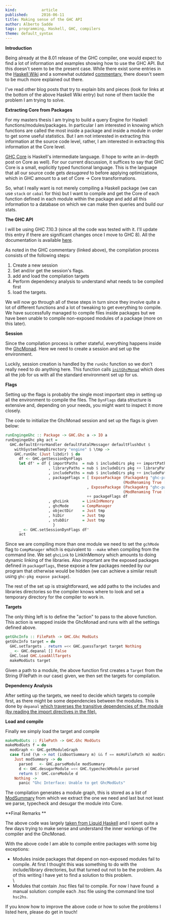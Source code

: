 ```yaml
---
kind:           article
published:      2016-06-11
title: Making sense of the GHC API
author: Alberto Sadde
tags: programming, Haskell, GHC, compilers
theme: default_syntax
---
```

**Introduction**

Being already at the 8.01 release of the GHC compiler, one would expect
to find a lot of information and examples showing how to use the GHC
API. But this doesn't seem to be the present case. While there exist
some entries in the [Haskell
Wiki](https://wiki.haskell.org/GHC/As_a_library) and a somewhat outdated
[commentary](https://ghc.haskell.org/trac/ghc/wiki/Commentary/Compiler/API),
there doesn't seem to be much more explained out there.

I've read other blog posts that try to explain bits and pieces (look for
links at the bottom of the above Haskell Wiki entry) but none of them
tackle the problem I am trying to solve.


**Extracting Core from Packages**

For my masters thesis I am trying to build a query Engine for Haskell
functions/modules/packages.
In particular I am interested in knowing which functions are called the
most inside a package and inside a module in order to get some useful
statistics. But I am not interested in extracting this information at
the source code level, rather, I am interested in extracting this
information at the Core level.


[GHC Core](https://ghc.haskell.org/trac/ghc/wiki/Commentary/Compiler/CoreSynType) is
Haskell's intermediate language. (I hope to write an in-depth post on
Core as well). For our current discussion, it suffices to say that GHC
Core is a small, explicitly typed functional language. This is the
language that all our source code gets *desugared* to before applying
optimizations, which in GHC amount to a set of Core -&gt; Core
transformations.


So, what I really want is not merely compiling a Haskell package (we can
use `stack` or `cabal` for this) but I want to compile and get the
Core of each function defined in each module within the package and add
all this information to a database on which we can make then queries and
build our stats.


**The GHC API**

I will be using GHC 7.10.3 (since all the code was tested with it. I'll
update this entry if there are significant changes once I move to GHC
8). All the documentation is available
[here](http://downloads.haskell.org/~ghc/7.10.3/docs/html/libraries/ghc-7.10.3/index.html).


As noted in the GHC commentary (linked above), the compilation process
consists of the following steps:

1.  Create a new session
2.  Set and/or get the session's flags.
3.  add and load the compilation targets
4.  Perform dependency analysis to understand what needs to be compiled first
5.  load the targets.

We will now go through all of these steps in turn since they involve
quite a lot of different functions and a lot of tweaking to get
everything to compile. We have successfully managed to compile files
inside packages but we have been unable to compile non-exposed modules
of a package (more on this later).


**Session**

Since the compilation process is rather stateful, everything happens
inside the [GhcMonad](http://downloads.haskell.org/~ghc/7.10.3/docs/html/libraries/ghc-7.10.3/GHC.html#t:GhcMonad).
Here we need to create a session and set up the environment. 


Luckily, session creation is handled by the `runGhc` function so we
don't really need to do anything here. This function calls
[`initGhcMonad`](http://downloads.haskell.org/~ghc/7.10.3/docs/html/libraries/ghc-7.10.3/GHC.html#v:initGhcMonad) which
does all the job for us with all the standard environment set up for us.


**Flags**

Setting up the flags is probably the single most important step in
setting up all the environment to compile the files. The `DynFlags`
data structure is extensive and, depending on your needs, you might want
to inspect it more closely.


The code to initialize the GhcMonad session and set up the flags is
given below:

``` haskell
runEngingeGhc :: Package -> GHC.Ghc a -> IO a
runEngingeGhc pkg act =
  GHC.defaultErrorHandler defaultFatalMessager defaultFlushOut $
    withSystemTempDirectory "engine" $ \tmp ->
    GHC.runGhc (Just libdir) $ do
      df <- GHC.getSessionDynFlags
      let df' = df { importPaths  = nub $ includeDirs pkg ++ importPaths df
                   , libraryPaths = nub $ includeDirs pkg ++ libraryPaths df
                   , includePaths = nub $ includeDirs pkg ++ includePaths df
                   , packageFlags = [ ExposePackage (PackageArg "ghc-prim")
                                                    (ModRenaming True [])
                                    , ExposePackage (PackageArg "ghc-paths")
                                                    (ModRenaming True [])]
                                    ++ packageFlags df
                   , ghcLink      = LinkInMemory
                   , ghcMode      = CompManager
                   , objectDir    = Just tmp
                   , hiDir        = Just tmp
                   , stubDir      = Just tmp
                     }
      _ <- GHC.setSessionDynFlags df'
      act
```


Since we are compiling more than one module we need to set the
`gchMode` flag to `CompManager` which is equivalent to `--make`
when compiling from the command line.
We set `ghcLink` to LinkInMemory which amounts to doing dynamic
linking of the libraries. Also important are the exposed packages defined in
`packageFlags`, these expose a few packages needed by our program that otherwise
would be hidden (we can achieve a similar result using `ghc-pkg expose
package`).


The rest of the set up is straightforward, we add paths to the includes
and libraries directories so the compiler knows where to look and set a
temporary directory for the compiler to work in.


**Targets**

The only thing left is to define the "action" to pass to the above
function. This action is wrapped inside the GhcMonad and runs with all
the settings defined above.

```haskell
getGhcInfo :: FilePath -> GHC.Ghc ModGuts
getGhcInfo target = do
  GHC.setTargets . return =<< GHC.guessTarget target Nothing
  _ <- GHC.depanal [] False
  GHC.load GHC.LoadAllTargets
  makeModGuts target
```

Given a path to a module, the above function first creates a `Target`
from the String (FilePath in our case) given, we then set the targets
for compilation.


**Dependency Analysis**

After setting up the targets, we need to decide which targets to compile
first, as there might be some dependencies between the modules. This is
done by `depanal` [which traverses the transitive dependencies of the
module (by reading the import directives in the
file).](https://ghc.haskell.org/trac/ghc/wiki/Commentary/Compiler/API#DependencyAnalysis) 


**Load and compile**

Finally we simply load the target and compile 

```haskell
makeModGuts :: FilePath -> GHC.Ghc ModGuts
makeModGuts f = do
  modGraph <- GHC.getModuleGraph
  case find (\m -> not (isBootSummary m) && f == msHsFilePath m) modGraph of
    Just modSummary -> do
      parsed   <- GHC.parseModule modSummary
      d <- GHC.desugarModule =<< GHC.typecheckModule parsed
      return $! GHC.coreModule d
    Nothing ->
      panic "Ghc Interface: Unable to get GhcModGuts"
```

The compilation generates a module graph, this is stored as a list of
[ModSummary](http://downloads.haskell.org/~ghc/7.10.3/docs/html/libraries/ghc-7.10.3/GHC.html#t:ModSummary) from
which we extract the one we need and last but not least we parse,
typecheck and desugar the module into Core.


**Final Remarks **

The above code was largely [taken from Liquid
Haskell](https://github.com/ucsd-progsys/liquidhaskell/blob/master/src/Language/Haskell/Liquid/GHC/Interface.hs#L160) and
I spent quite a few days trying to make sense and understand the inner
workings of the compiler and the GhcMonad.


With the above code I am able to compile entire packages with some big
exceptions:

-   Modules inside packages that depend on non-exposed modules fail
    to compile. At first I thought this was something to do with the
    include/library directories, but that turned out not to be
    the problem. As of this writing I have yet to find a solution to
    this problem.\
    \
-   Modules that contain .hsc files fail to compile. For now I have
    found  a manual solution: compile each .hsc file using the command
    line tool `hsc2hs`. 


If you know how to improve the above code or how to solve the problems I
listed here, please do get in touch!
